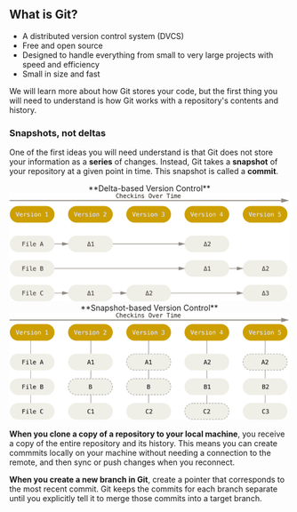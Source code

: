 ## What is Git?

- A distributed version control system (DVCS)
- Free and open source
- Designed to handle everything from small to very large projects with speed and efficiency
- Small in size and fast

We will learn more about how Git stores your code, but the first thing you will need to understand is how Git works with a repository's contents and history.

### Snapshots, not deltas

One of the first ideas you will need understand is that Git does not store your information as a **series** of changes. Instead, Git takes a **snapshot** of your repository at a given point in time. This snapshot is called a **commit**.

<div class="grid2"><div class="col">

<center> 
**Delta-based Version Control**

<img src="img/Pasted%20image%2020240124080725.png" alt="Figure 1: Delta-based Version Control" />

</center>
</div> 

<div class="col">

<center>
**Snapshot-based Version Control**

<img src="img/Pasted%20image%2020240124080829.png" alt="Figure 2: Snapshot-based Version Control"/>

<center>
</div> </div>

**When you clone a copy of a repository to your local machine**, you receive a copy of the entire repository and its history. This means you can create commmits locally on your machine without needing a connection to the remote, and then sync or push changes when you reconnect.

**When you create a new branch in Git**, create a pointer that corresponds to the most recent commit. Git keeps the commits for each branch separate until you explicitly tell it to merge those commits into a target branch.